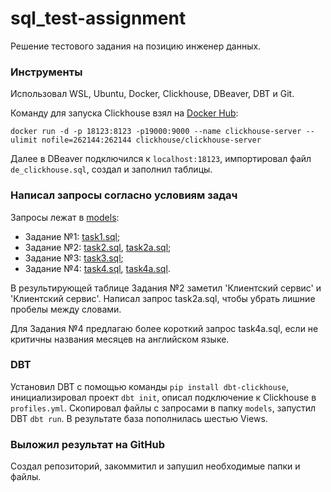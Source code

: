 # sql_test-assignment
Решение тестового задания на позицию инженер данных.
### Инструменты
Использовал WSL, Ubuntu, Docker, Clickhouse, DBeaver, DBT и Git.

Команду для запуска Clickhouse взял на [Docker Hub](https://hub.docker.com/r/clickhouse/clickhouse-server):

`docker run -d -p 18123:8123 -p19000:9000 --name clickhouse-server --ulimit nofile=262144:262144 clickhouse/clickhouse-server`

Далее в DBeaver подключился к `localhost:18123`, импортировал файл `de_clickhouse.sql`, создал и заполнил таблицы.
### Написал запросы согласно условиям задач
Запросы лежат в [models](sql_test_assignment/models):
- Задание №1: [task1.sql](sql_test_assignment/models/task1.sql);
- Задание №2: [task2.sql](sql_test_assignment/models/task2.sql), [task2a.sql](sql_test_assignment/models/task2a.sql);
- Задание №3: [task3.sql](sql_test_assignment/models/task3.sql);
- Задание №4: [task4.sql](sql_test_assignment/models/task4.sql), [task4a.sql](sql_test_assignment/models/task4a.sql).

В результирующей таблице Задания №2 заметил 'Клиентский сервис' и 'Клиентский  сервис'. Написал запрос task2a.sql, чтобы убрать лишние пробелы между словами.

Для Задания №4 предлагаю более короткий запрос task4a.sql, если не критичны названия месяцев на английском языке.
### DBT
Установил DBT с помощью команды `pip install dbt-clickhouse`, инициализировал проект `dbt init`, описал подключение к Clickhouse в `profiles.yml`.
Скопировал файлы с запросами в папку `models`, запустил DBT `dbt run`. В результате база пополнилась шестью Views.
### Выложил результат на GitHub
Создал репозиторий, закоммитил и запушил необходимые папки и файлы.
